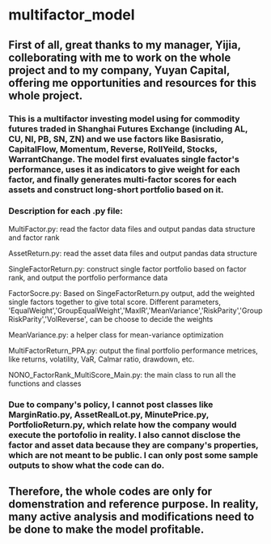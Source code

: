 # multifactor_model
## First of all, great thanks to my manager, Yijia, colleborating with me to work on the whole project and to my company, Yuyan Capital, offering me opportunities and resources for this whole project.

### This is a multifactor investing model using for commodity futures traded in Shanghai Futures Exchange (including AL, CU, NI, PB, SN, ZN) and we use factors like Basisratio, CapitalFlow, Momentum, Reverse, RollYeild, Stocks, WarrantChange. The model first evaluates single factor's performance, uses it as indicators to give weight for each factor, and finally generates multi-factor scores for each assets and construct long-short portfolio based on it. 

### Description for each .py file:
MultiFactor.py: read the factor data files and output pandas data structure and factor rank

AssetReturn.py: read the asset data files and output pandas data structure

SingleFactorReturn.py: construct single factor portfolio based on factor rank, and output the portfolio performance data

FactorSocre.py: Based on SingeFactorReturn.py output, add the weighted single factors together to give total score. Different parameters, 'EqualWeight','GroupEqualWeight','MaxIR','MeanVariance','RiskParity','GroupRiskParity','VolReverse', can be choose to decide the weights

MeanVariance.py: a helper class for mean-variance optimization

MultiFactorReturn_PPA.py: output the final portfolio performance metrices, like returns, volatility, VaR, Calmar ratio, drawdown, etc.

NONO_FactorRank_MultiScore_Main.py: the main class to run all the functions and classes

### Due to company's policy, I cannot post classes like MarginRatio.py, AssetRealLot.py, MinutePrice.py, PortfolioReturn.py, which relate how the company would execute the portofolio in reality. I also cannot disclose the factor and asset data because they are company's properties, which are not meant to be public. I can only post some sample outputs to show what the code can do.

## Therefore, the whole codes are only for domenstration and reference purpose. In reality, many active analysis and modifications need to be done to make the model profitable.
